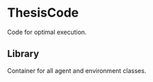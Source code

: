 # ThesisCode
Code for optimal execution.

## Library
Container for all agent and environment classes.


